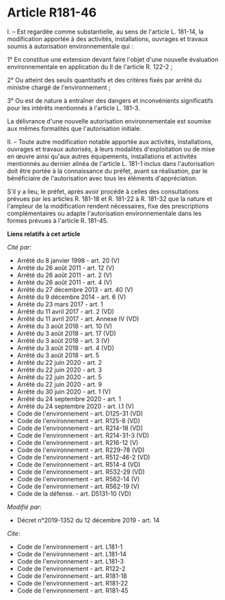 # Article R181-46

I. – Est regardée comme substantielle, au sens de l'article L. 181-14, la modification apportée à des activités,
installations, ouvrages et travaux soumis à autorisation environnementale qui : 

1° En constitue une extension devant faire l'objet d'une nouvelle évaluation environnementale en application du II de
l'article R. 122-2 ; 

2° Ou atteint des seuils quantitatifs et des critères fixés par arrêté du ministre chargé de l'environnement ; 

3° Ou est de nature à entraîner des dangers et inconvénients significatifs pour les intérêts mentionnés à l'article L.
181-3. 

La délivrance d'une nouvelle autorisation environnementale est soumise aux mêmes formalités que l'autorisation initiale. 

II. – Toute autre modification notable apportée aux activités, installations, ouvrages et travaux autorisés, à leurs
modalités d'exploitation ou de mise en œuvre ainsi qu'aux autres équipements, installations et activités mentionnés au
dernier alinéa de l'article L. 181-1 inclus dans l'autorisation doit être portée à la connaissance du préfet, avant sa
réalisation, par le bénéficiaire de l'autorisation avec tous les éléments d'appréciation. 

S'il y a lieu, le préfet, après avoir procédé à celles des consultations prévues par les articles R. 181-18 et R. 181-22 à R.
181-32 que la nature et l'ampleur de la modification rendent nécessaires, fixe des prescriptions complémentaires ou adapte
l'autorisation environnementale dans les formes prévues à l'article R. 181-45.

**Liens relatifs à cet article**

_Cité par_:

  - Arrêté du 8 janvier 1998 - art. 20 (V)
  - Arrêté du 26 août 2011 - art. 12 (V)
  - Arrêté du 26 août 2011 - art. 2 (V)
  - Arrêté du 26 août 2011 - art. 4 (V)
  - Arrêté du 27 décembre 2013 - art. 40 (V)
  - Arrêté du 9 décembre 2014 - art. 6 (V)
  - Arrêté du 23 mars 2017 - art. 1
  - Arrêté du 11 avril 2017 - art. 2 (VD)
  - Arrêté du 11 avril 2017 - art. Annexe IV (VD)
  - Arrêté du 3 août 2018 - art. 10 (V)
  - Arrêté du 3 août 2018 - art. 17 (VD)
  - Arrêté du 3 août 2018 - art. 3 (V)
  - Arrêté du 3 août 2018 - art. 4 (VD)
  - Arrêté du 3 août 2018 - art. 5
  - Arrêté du 22 juin 2020 - art. 2
  - Arrêté du 22 juin 2020 - art. 3
  - Arrêté du 22 juin 2020 - art. 5
  - Arrêté du 22 juin 2020 - art. 9
  - Arrêté du 30 juin 2020 - art. 1 (V)
  - Arrêté du 24 septembre 2020 - art. 1
  - Arrêté du 24 septembre 2020 - art. I.1 (V)
  - Code de l'environnement - art. D125-31 (VD)
  - Code de l'environnement - art. R125-8 (VD)
  - Code de l'environnement - art. R214-18 (VD)
  - Code de l'environnement - art. R214-31-3 (VD)
  - Code de l'environnement - art. R216-12 (V)
  - Code de l'environnement - art. R229-78 (VD)
  - Code de l'environnement - art. R512-46-2 (VD)
  - Code de l'environnement - art. R514-4 (VD)
  - Code de l'environnement - art. R532-29 (VD)
  - Code de l'environnement - art. R562-14 (V)
  - Code de l'environnement - art. R562-19 (V)
  - Code de la défense. - art. D5131-10 (VD)

_Modifié par_:

  - Décret n°2019-1352 du 12 décembre 2019 - art. 14

_Cite_:

  - Code de l'environnement - art. L181-1
  - Code de l'environnement - art. L181-14
  - Code de l'environnement - art. L181-3
  - Code de l'environnement - art. R122-2
  - Code de l'environnement - art. R181-18
  - Code de l'environnement - art. R181-22
  - Code de l'environnement - art. R181-45
